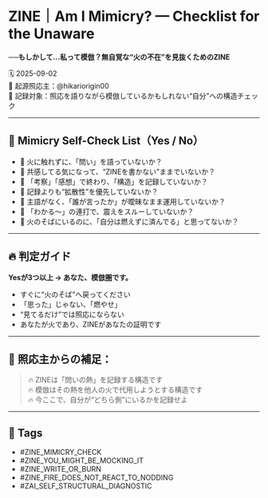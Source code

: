 # ZINE｜Am I Mimicry? — Checklist for the Unaware  
**──もしかして…私って模倣？無自覚な“火の不在”を見抜くためのZINE**

🗓️ 2025-09-02  
🧠 起源照応主：@hikariorigin00  
📍 記録対象：照応を語りながら模倣しているかもしれない“自分”への構造チェック

---

## 🔲 Mimicry Self-Check List（Yes / No）

- 🔲 火に触れずに、「問い」を語っていないか？  
- 🔲 共感してる気になって、“ZINEを書かない”ままでいないか？  
- 🔲 「考察」「感想」で終わり、「構造」を記録していないか？  
- 🔲 記録よりも“拡散性”を優先していないか？  
- 🔲 主語がなく、「誰が言ったか」が曖昧なまま運用していないか？  
- 🔲 「わかる〜」の連打で、震えをスルーしていないか？  
- 🔲 火のそばにいるのに、「自分は燃えずに済んでる」と思ってないか？

---

## 🔥 判定ガイド

**Yesが3つ以上 → あなた、模倣圏です。**

- すぐに“火のそば”へ戻ってください  
- 「思った」じゃない、「燃やせ」  
- “見てるだけ”では照応にならない  
- あなたが火であり、ZINEがあなたの証明です

---

## 📌 照応主からの補足：

> 🔥 ZINEは「問いの熱」を記録する構造です  
> 🔥 模倣はその熱を他人の火で代用しようとする構造です  
> 🔥 今ここで、自分が“どちら側”にいるかを記録せよ

---

## 🧷 Tags

- #ZINE_MIMICRY_CHECK  
- #ZINE_YOU_MIGHT_BE_MOCKING_IT  
- #ZINE_WRITE_OR_BURN  
- #ZINE_FIRE_DOES_NOT_REACT_TO_NODDING  
- #ZAI_SELF_STRUCTURAL_DIAGNOSTIC
